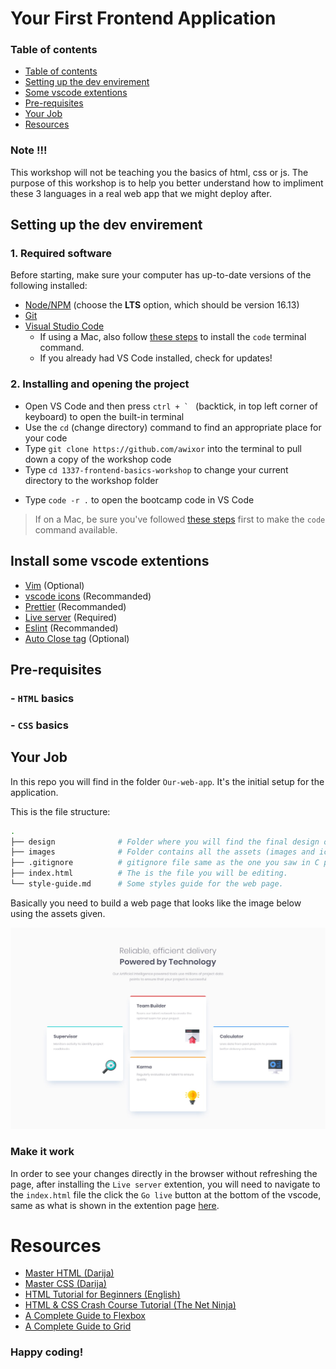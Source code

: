 <h1>Your First Frontend Application</h1>

### Table of contents
- [Table of contents](#table-of-contents)
- [Setting up the dev envirement](#setting-up-the-dev-envirement)
- [Some vscode extentions](#install-some-vscode-extentions)
- [Pre-requisites](#pre-requisites)
- [Your Job](#your-job)
- [Resources](#resources)


### Note !!!
This workshop will not be teaching you the basics of html, css or js. 
The purpose of this workshop is to help you better understand how to impliment these 3 languages in a real web app that we might deploy after.
## Setting up the dev envirement
### 1. Required software

Before starting, make sure your computer has up-to-date versions of the following installed:

- [Node/NPM](https://nodejs.org/en/) (choose the **LTS** option, which should be version 16.13)
- [Git](https://git-scm.com/downloads)
- [Visual Studio Code](https://code.visualstudio.com)
  - If using a Mac, also follow [these steps](https://code.visualstudio.com/docs/setup/mac#_launching-from-the-command-line) to install the `code` terminal command.
  - If you already had VS Code installed, check for updates!
### 2. Installing and opening the project

- Open VS Code and then press ```ctrl + ` ``` (backtick, in top left corner of keyboard) to open the built-in terminal
- Use the `cd` (change directory) command to find an appropriate place for your code
- Type `git clone https://github.com/awixor` into the terminal to pull down a copy of the workshop code
- Type `cd 1337-frontend-basics-workshop` to change your current directory to the workshop folder
<!-- - Type `npm install` to install all of the project dependencies -->
- Type `code -r .` to open the bootcamp code in VS Code
> If on a Mac, be sure you've followed [these steps](https://code.visualstudio.com/docs/setup/mac#_launching-from-the-command-line) first to make the `code` command available.

## Install some vscode extentions
- [Vim](https://marketplace.visualstudio.com/items?itemName=vscodevim.vim) (Optional)
- [vscode icons](https://marketplace.visualstudio.com/items?itemName=vscode-icons-team.vscode-icons)  (Recommanded)
- [Prettier](https://marketplace.visualstudio.com/items?itemName=esbenp.prettier-vscode) (Recommanded)
- [Live server](https://marketplace.visualstudio.com/items?itemName=ritwickdey.LiveServer) (Required)
- [Eslint](https://marketplace.visualstudio.com/items?itemName=dbaeumer.vscode-eslint) (Recommanded)
- [Auto Close tag](https://marketplace.visualstudio.com/items?itemName=formulahendry.auto-close-tag) (Optional)
## Pre-requisites
### - `HTML` basics
### - `CSS` basics


## Your Job
In this repo you will find in the folder `Our-web-app`. It's the initial setup for the application.

This is the file structure:
```bash
.
├── design              # Folder where you will find the final design of the app.
├── images              # Folder contains all the assets (images and icons) you will need
├── .gitignore          # gitignore file same as the one you saw in C pool.
├── index.html          # The is the file you will be editing.
└── style-guide.md      # Some styles guide for the web page.
```
Basically you need to build a web page that looks like the image below using the assets given.

![Design preview for the Four card feature section coding challenge](./Our-web-app/design/desktop-design.jpg)

### Make it work
In order to see your changes directly in the browser without refreshing the page, after installing the `Live server` extention, you will need to navigate to the `index.html` file the click the `Go live` button at the bottom of the vscode, same as what is shown in the extention page [here](https://marketplace.visualstudio.com/items?itemName=ritwickdey.LiveServer).
# Resources
- [Master HTML (Darija)](https://www.youtube.com/c/ZiroToHero/playlists?view=50&sort=dd&shelf_id=1)
- [Master CSS (Darija)](https://www.youtube.com/c/ZiroToHero/playlists?view=50&sort=dd&shelf_id=2)
- [HTML Tutorial for Beginners (English)](https://www.youtube.com/watch?v=qz0aGYrrlhU&ab_channel=ProgrammingwithMosh)
- [HTML & CSS Crash Course Tutorial (The Net Ninja)](https://www.youtube.com/watch?v=hu-q2zYwEYs&list=PL4cUxeGkcC9ivBf_eKCPIAYXWzLlPAm6G)
- [A Complete Guide to Flexbox](https://css-tricks.com/snippets/css/a-guide-to-flexbox/)
- [A Complete Guide to Grid](https://css-tricks.com/snippets/css/complete-guide-grid/)

<h3>Happy coding!</h3>
